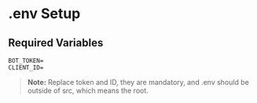 
# .env Setup

## Required Variables

```
BOT_TOKEN=
CLIENT_ID=
```

> **Note:** Replace token and ID, they are mandatory, and .env should be outside of src, which means the root. 
